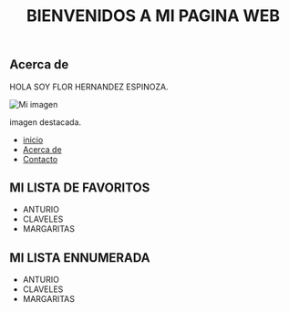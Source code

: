 <!DOCTYPE html>
<html>
<head>
  <title>Mi página web</title>
  
</head>
<body>
  <header>
    <h1>BIENVENIDOS A MI PAGINA WEB</h1>
    <link rel="stylesheet" href="Estilos.css">
    
  </header>
  

  
  <main>
    <section>
      <h2>Acerca de</h2>
      <p>HOLA SOY FLOR HERNANDEZ ESPINOZA.</p>
    </section>
    <img src="images.jpg" alt="Mi imagen">
    <p>imagen destacada.</p>
    <nav>
      <ul>
        <li><a href="#">inicio</a></li>
        <li><a href="#">Acerca de</a></li>
        <li><a href="#">Contacto</a></li>
      </ul>
    </nav>
    <section>
      <h2>MI LISTA DE FAVORITOS</h2>
      <ul>
        <li>ANTURIO</li>
        <li>CLAVELES</li>
        <li>MARGARITAS</li>
      </ul>
    </section>
    <section>
      <h2>MI LISTA ENNUMERADA</h2>
      <ul>
        <li>ANTURIO</li>
        <li>CLAVELES</li>
        <li>MARGARITAS</li>
      </ul>
    </section>
  </main>
 
</body>
</html>
